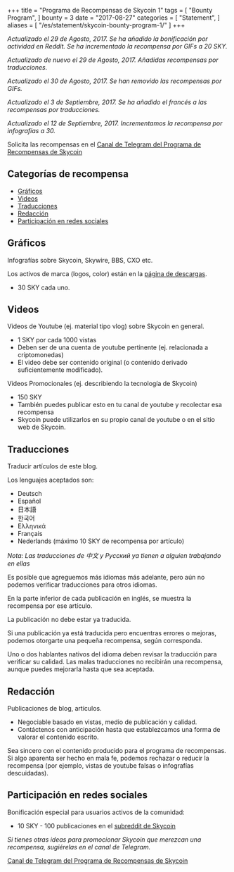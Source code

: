 +++
title = "Programa de Recompensas de Skycoin 1"
tags = [
    "Bounty Program",
]
bounty = 3
date = "2017-08-27"
categories = [
    "Statement",
]
aliases = [
	"/es/statement/skycoin-bounty-program-1/"
]
+++

*Actualizado el 29 de Agosto, 2017. Se ha añadido la bonificación por
actividad en Reddit. Se ha incrementado la recompensa por GIFs a 20 SKY.*

*Actualizado de nuevo el 29 de Agosto, 2017. Añadidas recompensas por traducciones.*

*Actualizado el 30 de Agosto, 2017. Se han removido las recompensas por GIFs.*

*Actualizado el 3 de Septiembre, 2017. Se ha añadido el francés a las recompensas por traducciones.*

*Actualizado el 12 de Septiembre, 2017. Incrementamos la recompensa por infografías a 30.*

Solicita las recompensas en el [Canal de Telegram del Programa de Recompensas de Skycoin](https://t.me/skycoinbounty)

## Categorías de recompensa

<!-- MarkdownTOC autolink="true" bracket="round" -->

- [Gráficos](#gr%C3%A1ficos)
- [Videos](#videos)
- [Traducciones](#traducciones)
- [Redacción](#redacci%C3%B3n)
- [Participación en redes sociales](#participaci%C3%B3n-en-redes-sociales)

<!-- /MarkdownTOC -->

## Gráficos

Infografías sobre Skycoin, Skywire, BBS, CXO etc.

Los activos de marca (logos, color) están en la [página de descargas](https://www.skycoin.net/downloads).

* 30 SKY cada uno.

## Videos

Videos de Youtube (ej. material tipo vlog) sobre Skycoin en general.

* 1 SKY por cada 1000 vistas
* Deben ser de una cuenta de youtube pertinente (ej. relacionada a criptomonedas)
* El video debe ser contenido original (o contenido derivado suficientemente modificado).

Videos Promocionales (ej. describiendo la tecnología de Skycoin)

* 150 SKY
* También puedes publicar esto en tu canal de youtube y recolectar esa recompensa
* Skycoin puede utilizarlos en su propio canal de youtube o en el sitio web de Skycoin.

## Traducciones

Traducir artículos de este blog.

Los lenguajes aceptados son:

* Deutsch
* Español
* 日本語
* 한국어
* Ελληνικά
* Français
* Nederlands (máximo 10 SKY de recompensa por artículo)

*Nota: Las traducciones de 中文 y Рyсский ya tienen a alguien trabajando en ellas*

Es posible que agreguemos más idiomas más adelante, pero aún no podemos verificar traducciones para otros idiomas.

En la parte inferior de cada publicación en inglés, se muestra la recompensa por ese artículo.

La publicación no debe estar ya traducida.

Si una publicación ya está traducida pero encuentras errores o mejoras,
podemos otorgarte una pequeña recompensa, según corresponda.

Uno o dos hablantes nativos del idioma deben revisar la traducción para verificar su calidad.
Las malas traducciones no recibirán una recompensa, aunque puedes mejorarla hasta que sea aceptada.

## Redacción

Publicaciones de blog, artículos.

* Negociable basado en vistas, medio de publicación y calidad.
* Contáctenos con anticipación hasta que establezcamos una forma de valorar el contenido escrito.

Sea sincero con el contenido producido para el programa de recompensas.
Si algo aparenta ser hecho en mala fe, podemos rechazar o reducir la recompensa
(por ejemplo, vistas de youtube falsas o infografías descuidadas).

## Participación en redes sociales

Bonificación especial para usuarios activos de la comunidad:

* 10 SKY - 100 publicaciones en el [subreddit de Skycoin](https://reddit.com/r/skycoinproject)

*Si tienes otras ideas para promocionar Skycoin que merezcan una recompensa, sugiérelas en el canal de Telegram.*

[Canal de Telegram del Programa de Recompensas de Skycoin](https://t.me/skycoinbounty)
